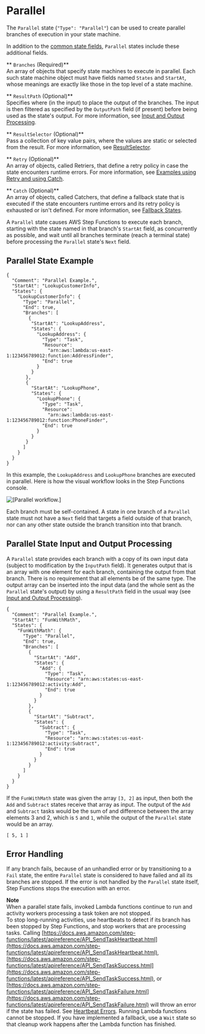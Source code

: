 # Parallel<a name="amazon-states-language-parallel-state"></a>

The `Parallel` state \(`"Type": "Parallel"`\) can be used to create parallel branches of execution in your state machine\.

In addition to the [common state fields](amazon-states-language-common-fields.md), `Parallel` states include these additional fields\.

** `Branches` \(Required\)**  
An array of objects that specify state machines to execute in parallel\. Each such state machine object must have fields named `States` and `StartAt`, whose meanings are exactly like those in the top level of a state machine\.

** `ResultPath` \(Optional\)**  
Specifies where \(in the input\) to place the output of the branches\. The input is then filtered as specified by the `OutputPath` field \(if present\) before being used as the state's output\. For more information, see [Input and Output Processing](concepts-input-output-filtering.md)\.

** `ResultSelector` \(Optional\)**  
Pass a collection of key value pairs, where the values are static or selected from the result\. For more information, see [ResultSelector](input-output-inputpath-params.md#input-output-resultselector)\.

** `Retry` \(Optional\)**  
An array of objects, called Retriers, that define a retry policy in case the state encounters runtime errors\. For more information, see [Examples using Retry and using Catch](concepts-error-handling.md#error-handling-examples)\.

** `Catch` \(Optional\)**  
An array of objects, called Catchers, that define a fallback state that is executed if the state encounters runtime errors and its retry policy is exhausted or isn't defined\. For more information, see [Fallback States](concepts-error-handling.md#error-handling-fallback-states)\.

A `Parallel` state causes AWS Step Functions to execute each branch, starting with the state named in that branch's `StartAt` field, as concurrently as possible, and wait until all branches terminate \(reach a terminal state\) before processing the `Parallel` state's `Next` field\.

## Parallel State Example<a name="parallel-example"></a>

```
{
  "Comment": "Parallel Example.",
  "StartAt": "LookupCustomerInfo",
  "States": {
    "LookupCustomerInfo": {
      "Type": "Parallel",
      "End": true,
      "Branches": [
        {
         "StartAt": "LookupAddress",
         "States": {
           "LookupAddress": {
             "Type": "Task",
             "Resource":
               "arn:aws:lambda:us-east-1:123456789012:function:AddressFinder",
             "End": true
           }
         }
       },
       {
         "StartAt": "LookupPhone",
         "States": {
           "LookupPhone": {
             "Type": "Task",
             "Resource":
               "arn:aws:lambda:us-east-1:123456789012:function:PhoneFinder",
             "End": true
           }
         }
       }
      ]
    }
  }
}
```

In this example, the `LookupAddress` and `LookupPhone` branches are executed in parallel\. Here is how the visual workflow looks in the Step Functions console\.

![\[Parallel workflow.\]](http://docs.aws.amazon.com/step-functions/latest/dg/images/parallel-state.png)

Each branch must be self\-contained\. A state in one branch of a `Parallel` state must not have a `Next` field that targets a field outside of that branch, nor can any other state outside the branch transition into that branch\.

## Parallel State Input and Output Processing<a name="amazon-states-language-parallel-state-output"></a>

A `Parallel` state provides each branch with a copy of its own input data \(subject to modification by the `InputPath` field\)\. It generates output that is an array with one element for each branch, containing the output from that branch\. There is no requirement that all elements be of the same type\. The output array can be inserted into the input data \(and the whole sent as the `Parallel` state's output\) by using a `ResultPath` field in the usual way \(see [Input and Output Processing](concepts-input-output-filtering.md)\)\.

```
{
  "Comment": "Parallel Example.",
  "StartAt": "FunWithMath",
  "States": {
    "FunWithMath": {
      "Type": "Parallel",
      "End": true,
      "Branches": [
        {
          "StartAt": "Add",
          "States": {
            "Add": {
              "Type": "Task",
              "Resource": "arn:aws:states:us-east-1:123456789012:activity:Add",
              "End": true
            }
          }
        },
        {
          "StartAt": "Subtract",
          "States": {
            "Subtract": {
              "Type": "Task",
              "Resource": "arn:aws:states:us-east-1:123456789012:activity:Subtract",
              "End": true
            }
          }
        }
      ]
    }
  }
}
```

If the `FunWithMath` state was given the array `[3, 2]` as input, then both the `Add` and `Subtract` states receive that array as input\. The output of the `Add` and `Subtract` tasks would be the sum of and difference between the array elements 3 and 2, which is `5` and `1`, while the output of the `Parallel` state would be an array\.

```
[ 5, 1 ]
```

## Error Handling<a name="error-handling"></a>

If any branch fails, because of an unhandled error or by transitioning to a `Fail` state, the entire `Parallel` state is considered to have failed and all its branches are stopped\. If the error is not handled by the `Parallel` state itself, Step Functions stops the execution with an error\.

**Note**  
When a parallel state fails, invoked Lambda functions continue to run and activity workers processing a task token are not stopped\.   
To stop long\-running activities, use heartbeats to detect if its branch has been stopped by Step Functions, and stop workers that are processing tasks\. Calling [https://docs.aws.amazon.com/step-functions/latest/apireference/API_SendTaskHeartbeat.html](https://docs.aws.amazon.com/step-functions/latest/apireference/API_SendTaskHeartbeat.html), [https://docs.aws.amazon.com/step-functions/latest/apireference/API_SendTaskSuccess.html](https://docs.aws.amazon.com/step-functions/latest/apireference/API_SendTaskSuccess.html), or [https://docs.aws.amazon.com/step-functions/latest/apireference/API_SendTaskFailure.html](https://docs.aws.amazon.com/step-functions/latest/apireference/API_SendTaskFailure.html) will throw an error if the state has failed\. See [Heartbeat Errors](https://docs.aws.amazon.com/step-functions/latest/apireference/API_SendTaskHeartbeat.html#API_SendTaskHeartbeat_Errors)\.
Running Lambda functions cannot be stopped\. If you have implemented a fallback, use a `Wait` state so that cleanup work happens after the Lambda function has finished\.